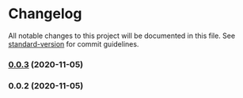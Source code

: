 # Changelog

All notable changes to this project will be documented in this file. See [standard-version](https://github.com/conventional-changelog/standard-version) for commit guidelines.

### [0.0.3](https://github.com/shortbaby/smart-ui/compare/v0.0.2...v0.0.3) (2020-11-05)

### 0.0.2 (2020-11-05)
